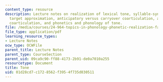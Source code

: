 ```yaml
---
content_type: resource
description: Lecture notes on realization of lexical tone, syllable-synchronized sequential
  target approximation, anticipatory versus carryover coarticulation, asymmetry in
  coarticulation, and phonetics and phonology of tone.
file: /media/courses/24-964-topics-in-phonology-phonetic-realization-fall-2006/01d28cd7c1728562f3954f735d030511_MIT24_964F06_lec09_tone.pdf
file_type: application/pdf
learning_resource_types:
- Lecture Notes
ocw_type: OCWFile
parent_title: Lecture Notes
parent_type: CourseSection
parent_uid: 09ca9c90-ff88-4173-2b91-de0a7010a255
resourcetype: Document
title: Tone
uid: 01d28cd7-c172-8562-f395-4f735d030511
---
```

